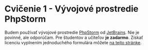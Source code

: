 # Cvičenie 1 - Vývojové prostredie PhpStorm

Budem používať vývojové prostredie [PhpStorm](https://www.jetbrains.com/phpstorm/) od [JetBrains](https://www.jetbrains.com/). Nie je povinné, ale odporúčam. Pre študentov a učiteľov **je zadarmo**. Získať licenciu vyplnením jednoduchého formulára môžete [na tejto stránke](https://www.jetbrains.com/shop/eform/students).